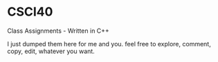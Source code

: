 CSCI40
======

Class Assignments - Written in C++

I just dumped them here for me and you.
feel free to explore, comment, copy, edit, whatever you want.
